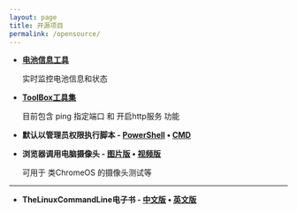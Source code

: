 ```yaml
---
layout: page
title: 开源项目
permalink: /opensource/
---
```


- **[电池信息工具](https://raoyi.net/opensource/batteryinfo/)**

	实时监控电池信息和状态

- **[ToolBox工具集](https://raoyi.net/opensource/toolbox/)**

	目前包含 ping 指定端口 和 开启http服务 功能

- **默认以管理员权限执行脚本 - [PowerShell](https://gitee.com/raoyi/filestack/raw/master/runasadmin/admin.ps1) • [CMD](https://gitee.com/raoyi/filestack/raw/master/runasadmin/admin.bat)**

- **浏览器调用电脑摄像头 - [图片版](https://raoyi.net/cam/cam.html) • [视频版](https://raoyi.net/cam/cam-v2.html)**

  可用于 类ChromeOS 的摄像头测试等
  
<hr />

- **TheLinuxCommandLine电子书 - [中文版](https://gitee.com/raoyi/filestack/raw/master/TheLinuxCommandLine/TheLinuxCommandLineCN.pdf) • [英文版](https://gitee.com/raoyi/filestack/raw/master/TheLinuxCommandLine/TheLinuxCommandLineEN.pdf)**
